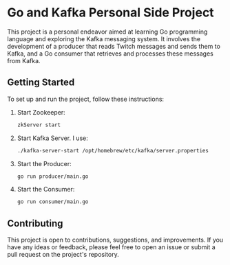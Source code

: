 # Go and Kafka Personal Side Project

This project is a personal endeavor aimed at learning Go programming language and exploring the Kafka messaging system. It involves the development of a producer that reads Twitch messages and sends them to Kafka, and a Go consumer that retrieves and processes these messages from Kafka.

## Getting Started

To set up and run the project, follow these instructions:

1. Start Zookeeper:
   ```bash
   zkServer start
   ```

2. Start Kafka Server. I use:
   ```bash
   ./kafka-server-start /opt/homebrew/etc/kafka/server.properties
   ```

3. Start the Producer:
   ```bash
   go run producer/main.go
   ```

4. Start the Consumer:
   ```bash
   go run consumer/main.go
   ```

## Contributing

This project is open to contributions, suggestions, and improvements. If you have any ideas or feedback, please feel free to open an issue or submit a pull request on the project's repository.